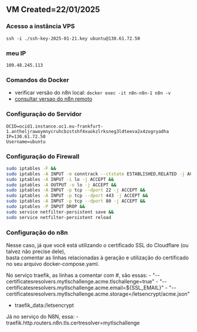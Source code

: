 ## VM Created=22/01/2025

### Acesso a instância VPS
`ssh -i ./ssh-key-2025-01-21.key ubuntu@130.61.72.50`

### meu IP
`109.48.245.113`

### Comandos do Docker
- verificar versão do n8n local: `docker exec -it n8n-n8n-1 n8n -v`
- [consultar versao do n8n remoto](https://hub.docker.com/r/n8nio/n8n/tags)

### Configuração do Servidor
```.env
OCID=ocid1.instance.oc1.eu-frankfurt-1.antheljrawoymnycruhcbzstshf4xuokzlrksneg3ldteeva2x4zogryadha
IP=130.61.72.50
Username=ubuntu
```

### Configuração do Firewall
```bash
sudo iptables -F && 
sudo iptables -A INPUT -m conntrack --ctstate ESTABLISHED,RELATED -j ACCEPT &&
sudo iptables -A INPUT -i lo -j ACCEPT &&
sudo iptables -A OUTPUT -o lo -j ACCEPT &&
sudo iptables -A INPUT -p tcp --dport 22 -j ACCEPT &&
sudo iptables -A INPUT -p tcp --dport 443 -j ACCEPT &&
sudo iptables -A INPUT -p tcp --dport 80 -j ACCEPT &&
sudo iptables -P INPUT DROP &&
sudo service netfilter-persistent save &&
sudo service netfilter-persistent reload
```

### Configuração do n8n
Nesse caso, já que você está utilizando o certificado SSL do Cloudflare (ou talvez não precise dele),\
basta comentar as linhas relacionadas à geração e utilização do certificado no seu arquivo docker-compose.yaml.

No serviço traefik, as linhas a comentar com #, são essas:
      - "--certificatesresolvers.mytlschallenge.acme.tlschallenge=true"
      - "--certificatesresolvers.mytlschallenge.acme.email=${SSL_EMAIL}"
      - "--certificatesresolvers.mytlschallenge.acme.storage=/letsencrypt/acme.json"

 - traefik_data:/letsencrypt

Já no serviço do N8N, essa:
      - traefik.http.routers.n8n.tls.certresolver=mytlschallenge